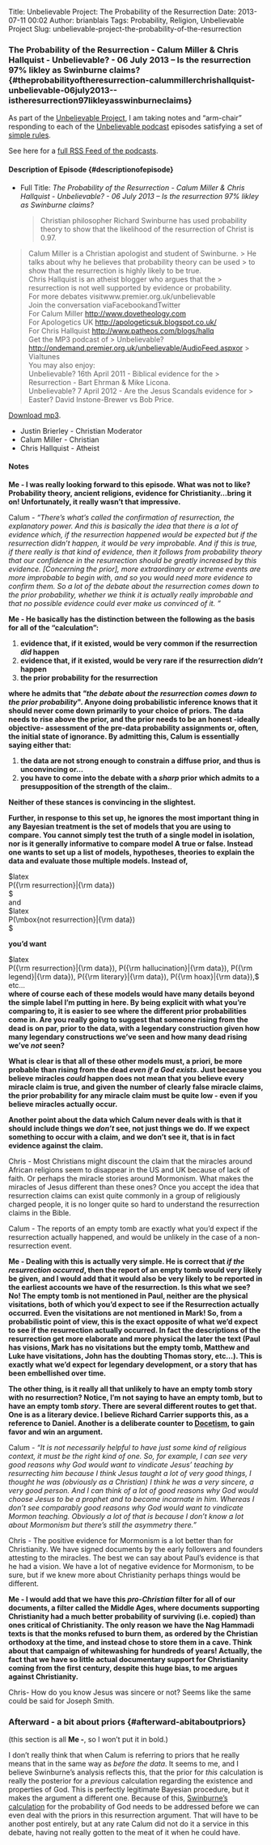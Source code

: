 Title: Unbelievable Project: The Probability of the Resurrection
Date: 2013-07-11 00:02
Author: brianblais
Tags: Probability, Religion, Unbelievable Project
Slug: unbelievable-project-the-probability-of-the-resurrection

### The Probability of the Resurrection - Calum Miller & Chris Hallquist - Unbelievable? - 06 July 2013 – Is the resurrection 97% likley as Swinburne claims? {#theprobabilityoftheresurrection-calummillerchrishallquist-unbelievable-06july2013--istheresurrection97likleyasswinburneclaims}

As part of the [Unbelievable Project][], I am taking notes and
“arm-chair” responding to each of the [Unbelievable podcast][] episodes
satisfying a set of [simple rules][Unbelievable Project].

See here for a [full RSS Feed of the podcasts][].

#### Description of Episode {#descriptionofepisode}

-   Full Title: *The Probability of the Resurrection - Calum Miller &
    Chris Hallquist - Unbelievable? - 06 July 2013 – Is the resurrection
    97% likley as Swinburne claims?*

    > Christian philosopher Richard Swinburne has used probability
    > theory to show that the likelihood of the resurrection of Christ
    > is 0.97.  
   >  Calum Miller is a Christian apologist and student of Swinburne.
    > He talks about why he believes that probability theory can be used
    > to show that the resurrection is highly likely to be true.  
   >  Chris Hallquist is an atheist blogger who argues that the
    > resurrection is not well supported by evidence or probability.  
   >  For more debates visitwww.premier.org.uk/unbelievable  
   >  Join the conversation viaFacebookandTwitter  
   >  For Calum Miller http://www.dovetheology.com  
   >  For Apologetics UK http://apologeticsuk.blogspot.co.uk/  
   >  For Chris Hallquist http://www.patheos.com/blogs/hallq  
   >  Get the MP3 podcast of
    > Unbelievable?http://ondemand.premier.org.uk/unbelievable/AudioFeed.aspxor
    > ViaItunes  
   >  You may also enjoy:  
   >  Unbelievable? 16th April 2011 - Biblical evidence for the
    > Resurrection - Bart Ehrman & Mike Licona.  
   >  Unbelievable? 7 April 2012 - Are the Jesus Scandals evidence for
    > Easter? David Instone-Brewer vs Bob Price.

[Download mp3][].

-   Justin Brierley - Christian Moderator
-   Calum Miller - Christian
-   Chris Hallquist - Atheist

#### Notes

**Me - I was really looking forward to this episode. What was not to
like? Probability theory, ancient religions, evidence for
Christianity…bring it on! Unfortunately, it really wasn’t that
impressive.**

Calum - *“There’s what’s called the confirmation of resurrection, the
explanatory power. And this is basically the idea that there is a lot of
evidence which, if the resurrection happened would be expected but if
the resurrection didn’t happen, it would be very improbable. And if this
is true, if there really is that kind of evidence, then it follows from
probability theory that our confidence in the resurrection should be
greatly increased by this evidence. [Concerning the prior], more
extraordinary or extreme events are more improbable to begin with, and
so you would need more evidence to confirm them. So a lot of the debate
about the resurrection comes down to the prior probability, whether we
think it is actually really improbable and that no possible evidence
could ever make us convinced of it. ”*

**Me - He basically has the distinction between the following as the
basis for all of the “calculation”:**

1.  **evidence that, if it existed, would be very common if the
    resurrection *did* happen**
2.  **evidence that, if it existed, would be very rare if the
    resurrection *didn’t* happen**
3.  **the prior probability for the resurrection**

**where he admits that *"the debate about the resurrection comes down to
the prior probability*". Anyone doing probabilistic inference knows that
it should never come down primarily to your choice of priors. The data
needs to rise above the prior, and the prior needs to be an honest
-ideally objective- assessment of the pre-data probability assignments
or, often, the initial state of ignorance. By admitting this, Calum is
essentially saying either that:**

1.  **the data are not strong enough to constrain a diffuse prior, and
    thus is unconvincing or…**
2.  **you have to come into the debate with a *sharp* prior which admits
    to a presupposition of the strength of the claim.**.

**Neither of these stances is convincing in the slightest.**

**Further, in response to this set up, he ignores the most important
thing in any Bayesian treatment is the set of models that you are using
to compare. You cannot simply test the truth of a single model in
isolation, nor is it generally informative to compare model A true or
false. Instead one wants to set up a list of models, hypotheses,
theories to explain the data and evaluate those multiple models. Instead
of,**

\$latex  
P({\\rm resurrection}|{\\rm data})  
\$  
and  
\$latex  
P(\\mbox{not resurrection}|{\\rm data})  
\$

**you’d want**

\$latex  
P({\\rm resurrection}|{\\rm data}), P({\\rm hallucination}|{\\rm
data}), P({\\rm legend}|{\\rm data}), P({\\rm literary}|{\\rm data}),
P({\\rm hoax}|{\\rm data}),\$ etc…  
**where of course each of these models would have many details beyond
the simple label I’m putting in here. By being explicit with what you’re
comparing to, it is easier to see where the different prior
probabilities come in. Are you really going to suggest that someone
rising from the dead is on par, prior to the data, with a legendary
construction given how many legendary constructions we’ve seen and how
many dead rising we’ve *not* seen?**

**What is clear is that all of these other models must, a priori, be
more probable than rising from the dead *even if a God exists*. Just
because you believe miracles *could* happen does not mean that you
believe every miracle claim is true, and given the number of clearly
false miracle claims, the prior probability for any miracle claim must
be quite low - even if you believe miracles actually occur.**

**Another point about the data which Calum never deals with is that it
should include things we *don’t* see, not just things we do. If we
expect something to occur with a claim, and we don’t see it, that is in
fact evidence against the claim.**

Chris - Most Christians might discount the claim that the miracles
around African religions seem to disappear in the US and UK because of
lack of faith. Or perhaps the miracle stories around Mormonism. What
makes the miracles of Jesus different than these ones? Once you accept
the idea that resurrection claims can exist quite commonly in a group of
religiously charged people, it is no longer quite so hard to understand
the resurrection claims in the Bible.

Calum - The reports of an empty tomb are exactly what you’d expect if
the resurrection actually happened, and would be unlikely in the case of
a non-resurrection event.

**Me - Dealing with this is actually very simple. He is correct that *if
the resurrection occurred*, then the report of an empty tomb would very
likely be given, and I would add that it would also be very likely to be
reported in the earliest accounts we have of the resurrection. Is this
what we see? No! The empty tomb is not mentioned in Paul, neither are
the physical visitations, both of which you’d expect to see if the
Resurrection actually occurred. Even the visitations are not mentioned
in Mark! So, from a probabilistic point of view, this is the exact
opposite of what we’d expect to see if the resurrection actually
occurred. In fact the descriptions of the resurrection get more
elaborate and more physical the later the text (Paul has visions, Mark
has no visitations but the empty tomb, Matthew and Luke have
visitations, John has the doubting Thomas story, etc…). This is exactly
what we’d expect for legendary development, or a story that has been
embellished over time.**

**The other thing, is it really all that unlikely to have an empty tomb
story with no resurrection? Notice, I’m not saying to have an empty
tomb, but to have an empty tomb *story*. There are several different
routes to get that. One is as a literary device. I believe Richard
Carrier supports this, as a reference to Daniel. Another is a deliberate
counter to [Docetism][], to gain favor and win an argument.**

Calum - *“It is not necessarily helpful to have just some kind of
religious context, it must be the right kind of one. So, for example, I
can see very good reasons why God would want to vindicate Jesus’
teaching by resurrecting him because I think Jesus taught a lot of very
good things, I thought he was (obviously as a Christian) I think he was
a very sincere, a very good person. And I can think of a lot of good
reasons why God would choose Jesus to be a prophet and to become
incarnate in him. Whereas I don’t see comparably good reasons why God
would want to vindicate Mormon teaching. Obviously a lot of that is
because I don’t know a lot about Mormonism but there’s still the
asymmetry there.”*

Chris - The positive evidence for Mormonism is a lot better than for
Christianity. We have signed documents by the early followers and
founders attesting to the miracles. The best we can say about Paul’s
evidence is that he had a vision. We have a lot of negative evidence for
Mormonism, to be sure, but if we knew more about Christianity perhaps
things would be different.

**Me - I would add that we have this *pro-Christian* filter for all of
our documents, a filter called the Middle Ages, where documents
supporting Christianity had a much better probability of surviving (i.e.
copied) than ones critical of Christianity. The only reason we have the
Nag Hammadi texts is that the monks refused to burn them, as ordered by
the Christian orthodoxy at the time, and instead chose to store them in
a cave. Think about that campaign of whitewashing for hundreds of years!
Actually, the fact that we have so little actual documentary support for
Christianity coming from the first century, despite this huge bias, to
me argues against Christianity.**

Chris- How do you know Jesus was sincere or not? Seems like the same
could be said for Joseph Smith.

### Afterward - a bit about priors {#afterward-abitaboutpriors}

(this section is all **Me -**, so I won’t put it in bold.)

I don’t really think that when Calum is referring to priors that he
really means that in the same way as *before the data*. It seems to me,
and I believe Swinburne’s analysis reflects this, that the prior for
*this* calculation is really the posterior for a *previous* calculation
regarding the existence and properties of God. This is perfectly
legitimate Bayesian procedure, but it makes the argument a different
one. Because of this, [Swinburne’s calculation][] for the probability of
God needs to be addressed before we can even deal with the priors in
this resurrection argument. That will have to be another post entirely,
but at any rate Calum did not do it a service in this debate, having not
really gotten to the meat of it when he could have.

  [Unbelievable Project]: http://brianblais.wordpress.com/2013/02/27/unbelievable-project-a-non-believers-armchair-perspective-on-six-years-of-christian-debates/
  [Unbelievable podcast]: http://www.premierradio.org.uk/shows/saturday/unbelievable.aspx
  [full RSS Feed of the podcasts]: http://ondemand.premier.org.uk/unbelievable/AudioFeed.aspx
  [Download mp3]: http://media.premier.org.uk/unbelievable/d8367d64-5f9f-496f-967a-ff4659e83027.mp3
  [Docetism]: http://en.wikipedia.org/wiki/Docetism
  [Swinburne’s calculation]: http://ndpr.nd.edu/news/23553-the-resurrection-of-god-incarnate/

